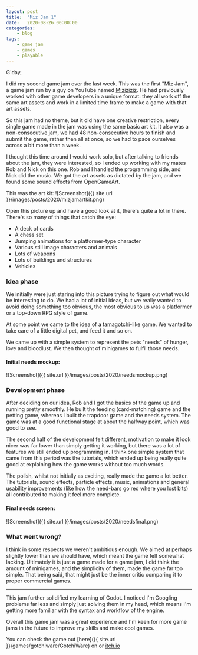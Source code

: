 ```yaml
---
layout: post
title:	"Miz Jam 1"
date:	2020-08-26 00:00:00
categories:
    - blog
tags:
    - game jam
    - games
    - playable
---
```


G'day,

I did my second game jam over the last week. This was the first "Miz Jam", a game jam run by a guy on YouTube named [Miziziziz](https://www.youtube.com/channel/UCaoqVlqPTH78_xjTjTOMcmQ).
He had previously worked with other game developers in a unique format: they all work off the same art assets and work in a limited time frame to make a game with that art assets. 

So this jam had no theme, but it did have one creative restriction, every single game made in the jam was using the same basic art kit. It also was a non-consecutive jam, we had 48 non-consecutive hours to finish and submit the game, rather then all at once, so we had to pace ourselves across a bit more than a week.

I thought this time around I would work solo, but after talking to friends about the jam, they were interested, so I ended up working with my mates Rob and Nick on this one.
Rob and I handled the programming side, and Nick did the music. We got the art assets as dictated by the jam, and we found some sound effects from OpenGameArt.

This was the art kit:
![Screenshot]({{ site.url }}/images/posts/2020/mizjamartkit.png)

Open this picture up and have a good look at it, there's quite a lot in there.
There's so many of things that catch the eye:
* A deck of cards
* A chess set
* Jumping animations for a platformer-type character
* Various still image characters and animals
* Lots of weapons
* Lots of buildings and structures
* Vehicles

### Idea phase

We initially were just staring into this picture trying to figure out what would be interesting to do.
We had a lot of initial ideas, but we really wanted to avoid doing something too obvious, the most obvious to us was a platformer or a top-down RPG style of game. 

At some point we came to the idea of a [tamagotchi](https://en.wikipedia.org/wiki/Tamagotchi)-like game. We wanted to take care of a little digital pet, and feed it and so on. 

We came up with a simple system to represent the pets "needs" of hunger, love and bloodlust.
We then thought of minigames to fulfil those needs.

#### Initial needs mockup:
![Screenshot]({{ site.url }}/images/posts/2020/needsmockup.png)

### Development phase

After deciding on our idea, Rob and I got the basics of the game up and running pretty smoothly. He built the feeding (card-matching) game and the petting game, whereas I built the trapdoor game and the needs system.
The game was at a good functional stage at about the halfway point, which was good to see.

The second half of the development felt different, motivation to make it look nicer was far lower than simply getting it working, but there was a lot of features we still ended up programming in. I think one simple system that came from this period was the tutorials, which ended up being really quite good at explaining how the game works without too much words.

The polish, whilst not initially as exciting, really made the game a lot better.
The tutorials, sound effects, particle effects, music, animations and general usability improvements (like how the need-bars go red where you lost bits) all contributed to making it feel more complete.

#### Final needs screen:
![Screenshot]({{ site.url }}/images/posts/2020/needsfinal.png)

### What went wrong?

I think in some respects we weren't ambitious enough. We aimed at perhaps slightly lower than we should have, which meant the game felt somewhat lacking. Ultimately it is just a game made for a game jam, I did think the amount of minigames, and the simplicity of them, made the game far too simple. That being said, that might just be the inner critic comparing it to proper commercial games.

----------------------------------------------------------------------------------------------

This jam further solidified my learning of Godot. I noticed I'm Googling problems far less and simply just solving them in my head, which means I'm getting more familiar with the syntax and workflow of the engine.

Overall this game jam was a great experience and I'm keen for more game jams in the future to improve my skills and make cool games.

You can check the game out [here]({{ site.url }}/games/gotchiware/GotchiWare) on or [itch.io](https://redguminteractive.itch.io/gotchiware)